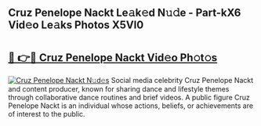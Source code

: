## Cruz Penelope Nackt Le𝚊k𝚎d N𝚞𝚍e - Part-kX6 Vid𝚎o Le𝚊ks Photos X5Vl0

# <h2><a href="http://fb4jifi.evod.top/?m=Cruz+Penelope+Nackt">🔗 👉🔴 Cruz Penelope Nackt Vid𝚎o Ph𝚘t𝚘s</a></h2>

[![Cruz Penelope Nackt N𝚞d𝚎s](https://i.imgur.com/8V9OHl7.gif)](http://fb4jifi.evod.top/?m=Cruz+Penelope+Nackt)
Social media celebrity Cruz Penelope Nackt and content producer, known for sharing dance and lifestyle themes through collaborative dance routines and brief videos. A public figure Cruz Penelope Nackt is an individual whose actions, beliefs, or achievements are of interest to the public. 
